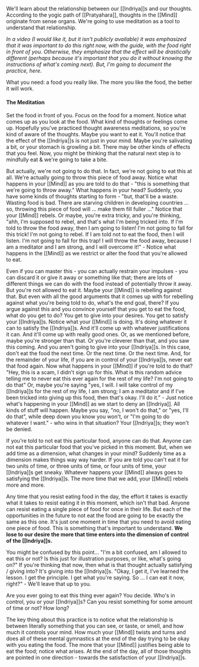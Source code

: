 We'll learn about the relationship between our [[Indriya]]s and our thoughts. According to the yogic path of [[Pratyahara]], thoughts in the [[Mind]] originate from sense organs. We're going to use meditation as a tool to understand that relationship.

*In a video (I would like it, but it isn't publicly available) it was emphasized that it was important to do this right now, with the guide, with the food right in front of you. Otherwise, they emphasize that the effect will be drastically different (perhaps because it's important that you do it without knowing the instructions of what's coming next). But, I'm going to document the practice, here.*

What you need: a food you really like. The more you like the food, the better it will work.

#### The Meditation
Set the food in front of you. Focus on the food for a moment. Notice what comes up as you look at the food. What kind of thoughts or feelings come up. Hopefully you've practiced thought awareness meditations, so you're kind of aware of the thoughts. Maybe you want to eat it. You'll notice that the effect of the [[Indriya]]s is not just in your mind. Maybe you're salivating a bit, or your stomach is growling a bit. There may be other kinds of effects that you feel. Now, you might be thinking that the natural next step is to mindfully eat & we're going to take a bite.

But actually, we're not going to do that. In fact, we're not going to eat this at all. We're actually going to throw this piece of food away. Notice what happens in your [[Mind]] as you are told to do that - "this is something that we're going to throw away." What happens in your head? Suddenly, you have some kinds of thoughts starting to form - "but, that'll be a waste. Wasting food is bad. There are starving children in developing countries ... so, throwing this piece of food will ... make them fill fuller ..." Notice that your [[Mind]] rebels. Or maybe, you're extra tricky, and you're thinking, "ahh, I'm supposed to rebel, and that's what I'm being tricked into. If I'm told to throw the food away, then I am going to listen! I'm not going to fall for this trick! I'm not going to rebel. If I am told not to eat the food, then I will listen. I'm not going to fall for this trap! I will throw the food away, because I am a meditator and I am strong, and I will overcome it!" - Notice what happens in the [[Mind]] as we restrict or alter the food that you're allowed to eat.

Even if you can master this - you can actually restrain your impulses - you can discard it or give it away or something like that; there are lots of different things we can do with the food instead of potentially throw it away. But you're not allowed to eat it. Maybe your [[Mind]] is rebelling against that. But even with all the good arguments that it comes up with for rebelling against what you're being told to do, what's the end goal, there? If you argue against this and you convince yourself that you get to eat the food, what do you get to do? You get to give into your desires. You get to satisfy your [[Indriya]]s. Notice what your [[Mind]] is doing. It's doing whatever it can to satisfy the [[Indriya]]s. And it'll come up with whatever justifications it can. And it'll come up with really good ones.
Or, as we mentioned before, maybe you're stronger than that. Or you're cleverer than that, and you saw this coming. And you aren't going to give into your [[Indriya]]s. In this case, don't eat the food the next time. Or the next time. Or the next time. And, for the remainder of your life, if you are in control of your [[Indriya]]s, never eat that food again. Now what happens in your [[Mind]] if you're told to do that? "Hey, this is a scam, I didn't sign up for this. What is this random advice telling me to never eat this ever again for the rest of my life? I'm not going to do that"
Or, maybe you're saying "yes, I will. I will take control of my [[Indriya]]s for the rest of my life, I am strong; I am a meditator and if I've been tricked into giving up this food, then that's okay. I'll do it." - Just notice what's happening in your [[Mind]] as we start to deny an [[Indriya]]. All kinds of stuff will happen. Maybe you say, "no, I won't do that," or "yes, I'll do that", while deep down you know you won't, or "I'm going to do whatever I want." - who wins in that situation? Your [[Indriya]]s; they won't be denied.

If you're told to not eat this particular food, anyone can do that. Anyone can not eat this particular food that you've picked in this moment. But, when we add time as a dimension, what changes in your mind? Suddenly time as a dimension makes things way way harder. If you are told you can't eat it for two units of time, or three units of time, or four units of time, your [[Indriya]]s get sneaky. Whatever happens your [[Mind]] always goes to satisfying the  [[Indriya]]s. The more time that we add, your [[Mind]] rebels more and more.

Any time that you resist eating food in the day, the effort it takes is exactly what it takes to resist eating it in this moment, which isn't that bad. Anyone can resist eating a single piece of food for once in their life. But each of the opportunities in the future to not eat the food are going to be exactly the same as this one. It's just one moment in time that you need to avoid eating one piece of food. This is something that's important to understand. **We lose to our desire the more that time enters into the dimension of control of the [[Indriya]]s.**

You might be confused by this point... "I'm a bit confused, am I allowed to eat this or not? Is this just for illustration purposes, or like, what's going on?" If you're thinking that now, then what is that thought actually satisfying / giving into? It's giving into the [[Indriya]]s. "Okay, I get it, I've learned the lesson. I get the principle. I get what you're saying. So ... I can eat it now, right?" - We'll leave that up to you.

Are you ever going to eat this thing ever again? You decide. Who's in control, you or your [[Indriya]]s? Can you resist something for some amount of time or not? How long?

The key thing about this practice is to notice what the relationship is between literally something that you can see, or taste, or smell, and how much it controls your mind. How much your [[Mind]] twists and turns and does all of these mental gymnastics at the end of the day trying to be okay with you eating the food. The more that your [[Mind]] justifies being able to eat the food; notice what arises. At the end of the day, all of those thoughts are pointed in one direction - towards the satisfaction of your [[Indriya]]s.